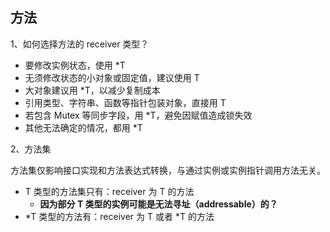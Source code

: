 方法
------



1、如何选择方法的 receiver 类型？

* 要修改实例状态，使用 *T
* 无须修改状态的小对象或固定值，建议使用 T
* 大对象建议用 *T，以减少复制成本
* 引用类型、字符串、函数等指针包装对象，直接用 T
* 若包含 Mutex 等同步字段，用 *T，避免因赋值造成锁失效
* 其他无法确定的情况，都用 *T



2、方法集

方法集仅影响接口实现和方法表达式转换，与通过实例或实例指针调用方法无关。

* T 类型的方法集只有：receiver 为 T 的方法
  * **因为部分 T 类型的实例可能是无法寻址（addressable）的？**
* *T 类型的方法有：receiver 为 T 或者 *T 的方法